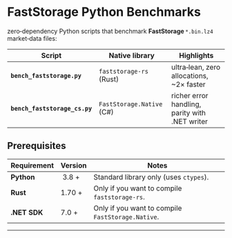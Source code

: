 # FastStorage Python Benchmarks

zero‑dependency Python scripts that benchmark **FastStorage** `*.bin.lz4` market‑data files:

| Script | Native library | Highlights |
|--------|---------------|------------|
| **`bench_faststorage.py`** | `faststorage‑rs` (Rust) | ultra‑lean, zero allocations, ~2× faster |
| **`bench_faststorage_cs.py`** | `FastStorage.Native` (C#) | richer error handling, parity with .NET writer |



## Prerequisites

| Requirement | Version | Notes |
|-------------|---------|-------|
| **Python**  | 3.8 +   | Standard library only (uses `ctypes`). |
| **Rust**    | 1.70 +  | Only if you want to compile `faststorage‑rs`. |
| **.NET SDK**| 7.0 +   | Only if you want to compile `FastStorage.Native`. |

---


